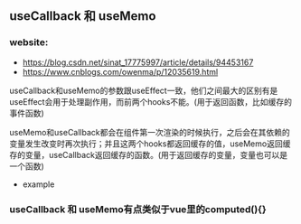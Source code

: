 ## useCallback 和 useMemo

### website:
- https://blog.csdn.net/sinat_17775997/article/details/94453167
- https://www.cnblogs.com/owenma/p/12035619.html

useCallback和useMemo的参数跟useEffect一致，他们之间最大的区别有是useEffect会用于处理副作用，而前两个hooks不能。(用于返回函数，比如缓存的事件函数)

useMemo和useCallback都会在组件第一次渲染的时候执行，之后会在其依赖的变量发生改变时再次执行；并且这两个hooks都返回缓存的值，useMemo返回缓存的变量，useCallback返回缓存的函数。(用于返回缓存的变量，变量也可以是一个函数)

- example

### useCallback 和 useMemo有点类似于vue里的computed(){}
